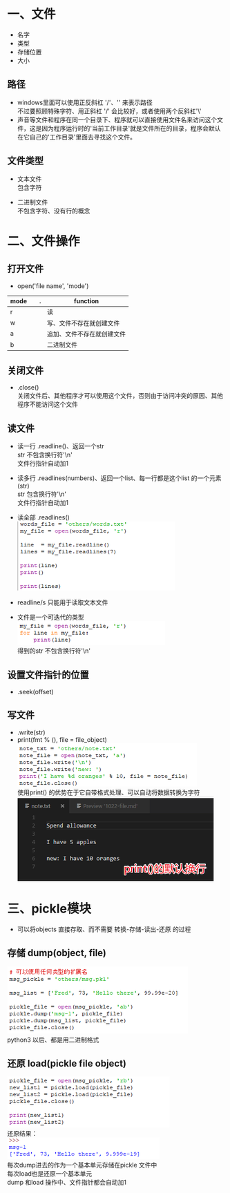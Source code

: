 # 一、文件
* 名字
* 类型
* 存储位置
* 大小  

## 路径
* windows里面可以使用正反斜杠 '/'、'\' 来表示路径  
不过要照顾特殊字符、用正斜杠 '/' 会比较好，或者使用两个反斜杠'\\'
* 声音等文件和程序在同一个目录下、程序就可以直接使用文件名来访问这个文件，这是因为程序运行时的'当前工作目录'就是文件所在的目录，程序会默认在它自己的'工作目录'里面去寻找这个文件。


## 文件类型
* 文本文件  
包含字符

* 二进制文件  
不包含字符、没有行的概念

# 二、文件操作
## 打开文件
* open('file name', 'mode')  

mode         | .  | function
------------ | -- | -------------------------
  r          |    | 读
  w          |    | 写、文件不存在就创建文件
  a          |    | 追加、文件不存在就创建文件
  b          |    | 二进制文件

## 关闭文件
* .close()  
关闭文件后、其他程序才可以使用这个文件，否则由于访问冲突的原因、其他程序不能访问这个文件  

## 读文件
* 读一行  .readline()、返回一个str  
          str 不包含换行符'\n'  
          文件行指针自动加1
* 读多行  .readlines(numbers)、返回一个list、每一行都是这个list 的一个元素(str)  
          str 包含换行符'\n'  
          文件行指针自动加1
* 读全部  .readlines()  
![photo](0000-photos/0125.png)  

* readline/s 只能用于读取文本文件

* 文件是一个可迭代的类型  
![photo](0000-photos/0126.png)  
得到的str 不包含换行符'\n'  

## 设置文件指针的位置
* .seek(offset)  

## 写文件
* .write(str)
* print(fmt % (), file = file_object)  
![photo](0000-photos/0127.png)  
使用print() 的优势在于它自带格式处理、可以自动将数据转换为字符  
![photo](0000-photos/0128.png)  

# 三、pickle模块
* 可以将objects 直接存取、而不需要 转换-存储-读出-还原 的过程

## 存储  dump(object, file)
![photo](0000-photos/0129.png)  
python3 以后、都是用二进制格式  

## 还原  load(pickle file object)
![photo](0000-photos/0130.png)  
还原结果：  
![photo](0000-photos/0131.png)  
每次dump进去的作为一个基本单元存储在pickle 文件中  
每次load也是还原一个基本单元  
dump 和load 操作中、文件指针都会自动加1  